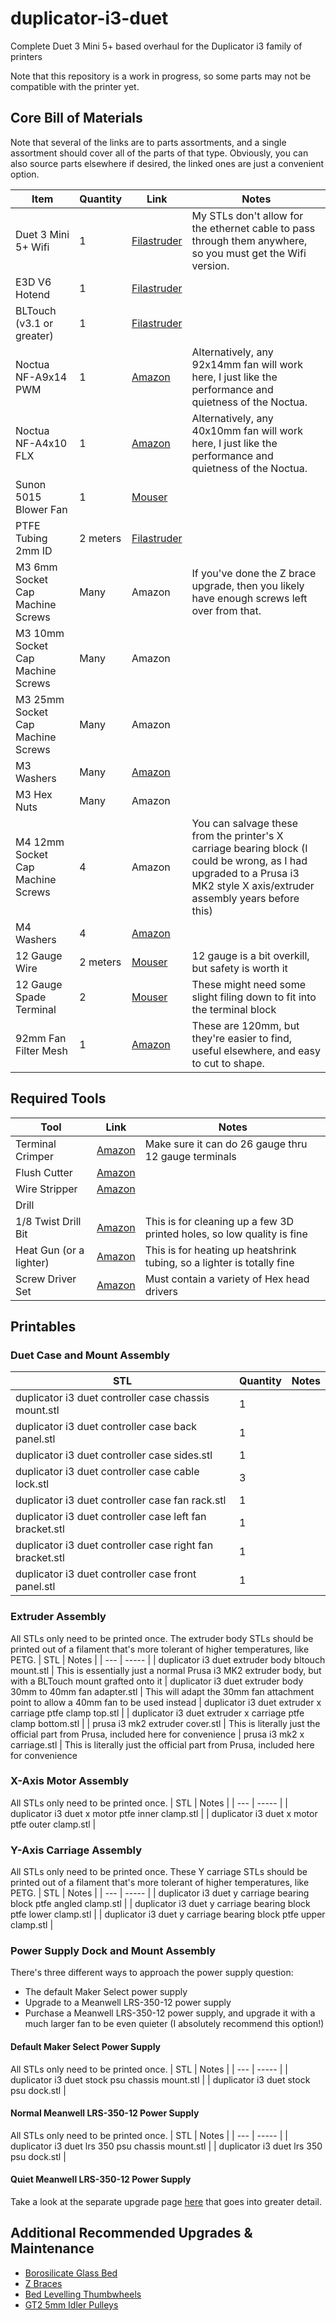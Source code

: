 # duplicator-i3-duet
Complete Duet 3 Mini 5+ based overhaul for the Duplicator i3 family of printers

Note that this repository is a work in progress, so some parts may not be compatible with the printer yet.

## Core Bill of Materials
Note that several of the links are to parts assortments, and a single assortment should cover all of the parts of that type. Obviously, you can also source parts elsewhere if desired, the linked ones are just a convenient option.

| Item | Quantity | Link | Notes |
| ---- | -------- | ---- | ----- |
| Duet 3 Mini 5+ Wifi                   | 1         | [Filastruder](https://www.filastruder.com/collections/electronics/products/duet-3-mini-5)                                     | My STLs don't allow for the ethernet cable to pass through them anywhere, so you must get the Wifi version.
| E3D V6 Hotend                         | 1         | [Filastruder](https://www.filastruder.com/products/all-metal-e3d-v6-hotend?variant=747155309)                                 |
| BLTouch (v3.1 or greater)             | 1         | [Filastruder](https://www.filastruder.com/collections/electronics/products/bltouch-automatic-bed-leveling-probe)              |
| Noctua NF-A9x14 PWM                   | 1         | [Amazon](https://www.amazon.com/gp/product/B009NQM7V2/)                                                                       | Alternatively, any 92x14mm fan will work here, I just like the performance and quietness of the Noctua. |
| Noctua NF-A4x10 FLX                   | 1         | [Amazon](https://www.amazon.com/gp/product/B009NQLT0M/)                                                                       | Alternatively, any 40x10mm fan will work here, I just like the performance and quietness of the Noctua. |
| Sunon 5015 Blower Fan                 | 1         | [Mouser](https://www.mouser.com/ProductDetail/369-MF50151VXB00UA99)                                                           |
| PTFE Tubing 2mm ID                    | 2 meters  | [Filastruder](https://www.filastruder.com/collections/e3d-spare-parts-and-accessories/products/ptfe-tubing?variant=485332121) |
| M3 6mm Socket Cap Machine Screws      | Many      | Amazon                                                                                                                        | If you've done the Z brace upgrade, then you likely have enough screws left over from that.
| M3 10mm Socket Cap Machine Screws     | Many      | Amazon                                                                                                                        |
| M3 25mm Socket Cap Machine Screws     | Many      | Amazon                                                                                                                        |
| M3 Washers                            | Many      | [Amazon](https://www.amazon.com/gp/product/B07CG9J4NC)                                                                        |
| M3 Hex Nuts                           | Many      | Amazon                                                                                                                        |
| M4 12mm Socket Cap Machine Screws     | 4         | Amazon                                                                                                                        | You can salvage these from the printer's X carriage bearing block (I could be wrong, as I had upgraded to a Prusa i3 MK2 style X axis/extruder assembly years before this)
| M4 Washers                            | 4         | [Amazon](https://www.amazon.com/gp/product/B07CG9J4NC)                                                                        |
| 12 Gauge Wire                         | 2 meters  | [Mouser](https://www.mouser.com/ProductDetail/TE-Connectivity-Raychem/44A0111-12-0CS448?qs=pLY5GE0xrmJhn6WhPS46fA%3D%3D)      | 12 gauge is a bit overkill, but safety is worth it
| 12 Gauge Spade Terminal               | 2         | [Mouser](https://www.mouser.com/ProductDetail/Molex/19131-0004?qs=sLlYHtrnUedrBRMIT5hiJw%3D%3D)                               | These might need some slight filing down to fit into the terminal block
| 92mm Fan Filter Mesh                  | 1         | [Amazon](https://smile.amazon.com/ThreeBulls-Cooler-Filter-Dustproof-Computer/dp/B01N952K7P)                                  | These are 120mm, but they're easier to find, useful elsewhere, and easy to cut to shape.

## Required Tools
| Tool | Link | Notes |
| ---- | ---- | ----- |
| Terminal Crimper          | [Amazon](https://smile.amazon.com/s?k=molex+jst+crimper)                                              | Make sure it can do 26 gauge thru 12 gauge terminals
| Flush Cutter              | [Amazon](https://smile.amazon.com/Hakko-CHP-170-Micro-Cutter/dp/B00FZPDG1K/)                          |
| Wire Stripper             | [Amazon](https://smile.amazon.com/s?k=wire+stripper)                                                  |
| Drill                     | 
| 1/8 Twist Drill Bit       | [Amazon](https://smile.amazon.com/s?k=1%2F8+twist+drill)                                              | This is for cleaning up a few 3D printed holes, so low quality is fine
| Heat Gun (or a lighter)   | [Amazon](https://smile.amazon.com/s?k=heat+gun)                                                       | This is for heating up heatshrink tubing, so a lighter is totally fine
| Screw Driver Set          | [Amazon](https://smile.amazon.com/Syntus-Precision-Screwdriver-Electronics-Cellphone/dp/B071PB4RPV)   | Must contain a variety of Hex head drivers

## Printables
### Duet Case and Mount Assembly
| STL | Quantity | Notes |
| --- | -------- | ----- |
| duplicator i3 duet controller case chassis mount.stl      | 1 | 
| duplicator i3 duet controller case back panel.stl         | 1 | 
| duplicator i3 duet controller case sides.stl              | 1 | 
| duplicator i3 duet controller case cable lock.stl         | 3 | 
| duplicator i3 duet controller case fan rack.stl           | 1 | 
| duplicator i3 duet controller case left fan bracket.stl   | 1 | 
| duplicator i3 duet controller case right fan bracket.stl  | 1 | 
| duplicator i3 duet controller case front panel.stl        | 1 | 

### Extruder Assembly
All STLs only need to be printed once. The extruder body STLs should be printed out of a filament that's more tolerant of higher temperatures, like PETG.
| STL | Notes |
| --- | ----- |
| duplicator i3 duet extruder body bltouch mount.stl            | This is essentially just a normal Prusa i3 MK2 extruder body, but with a BLTouch mount grafted onto it
| duplicator i3 duet extruder body 30mm to 40mm fan adapter.stl | This will adapt the 30mm fan attachment point to allow a 40mm fan to be used instead
| duplicator i3 duet extruder x carriage ptfe clamp top.stl     | 
| duplicator i3 duet extruder x carriage ptfe clamp bottom.stl  | 
| prusa i3 mk2 extruder cover.stl                               | This is literally just the official part from Prusa, included here for convenience
| prusa i3 mk2 x carriage.stl                                   | This is literally just the official part from Prusa, included here for convenience

### X-Axis Motor Assembly
All STLs only need to be printed once.
| STL | Notes |
| --- | ----- |
| duplicator i3 duet x motor ptfe inner clamp.stl   | 
| duplicator i3 duet x motor ptfe outer clamp.stl   | 

### Y-Axis Carriage Assembly
All STLs only need to be printed once. These Y carriage STLs should be printed out of a filament that's more tolerant of higher temperatures, like PETG.
| STL | Notes |
| --- | ----- |
| duplicator i3 duet y carriage bearing block ptfe angled clamp.stl | 
| duplicator i3 duet y carriage bearing block ptfe lower clamp.stl  | 
| duplicator i3 duet y carriage bearing block ptfe upper clamp.stl  | 

### Power Supply Dock and Mount Assembly
There's three different ways to approach the power supply question:
- The default Maker Select power supply
- Upgrade to a Meanwell LRS-350-12 power supply
- Purchase a Meanwell LRS-350-12 power supply, and upgrade it with a much larger fan to be even quieter (I absolutely recommend this option!)

#### Default Maker Select Power Supply
All STLs only need to be printed once.
| STL | Notes |
| --- | ----- |
| duplicator i3 duet stock psu chassis mount.stl    |
| duplicator i3 duet stock psu dock.stl             |

#### Normal Meanwell LRS-350-12 Power Supply
All STLs only need to be printed once.
| STL | Notes |
| --- | ----- |
| duplicator i3 duet lrs 350 psu chassis mount.stl  |
| duplicator i3 duet lrs 350 psu dock.stl           |

#### Quiet Meanwell LRS-350-12 Power Supply
Take a look at the separate upgrade page [here](upgrades/quiet_meanwell_lrs_350_psu/quiet_meanwell_lrs_350_psu.md) that goes into greater detail.

## Additional Recommended Upgrades & Maintenance
- [Borosilicate Glass Bed](upgrades/borosilicate_glass_bed.md)
- [Z Braces](https://www.thingiverse.com/thing:921948)
- [Bed Levelling Thumbwheels](https://www.thingiverse.com/thing:1917422)
- [GT2 5mm Idler Pulleys](https://smile.amazon.com/gp/product/B01H3F8LUU)

